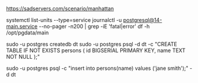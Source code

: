https://sadservers.com/scenario/manhattan

systemctl list-units --type=service
journalctl -u postgresql@14-main.service --no-pager -n200 | grep -iE 'fatal|error'
df -h /opt/pgdata/main


sudo -u postgres createdb dt
sudo -u postgres psql -d dt -c "CREATE TABLE IF NOT EXISTS persons (
  id BIGSERIAL PRIMARY KEY,
  name TEXT NOT NULL
);"
  
sudo -u postgres psql -c "insert into persons(name) values ('jane smith');" -d dt